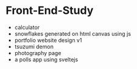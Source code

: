 # Front-End-Study
- calculator
- snowflakes generated on html canvas using js
- portfolio website design v1
- tsuzumi demon
- photography page
- a polls app using sveltejs
